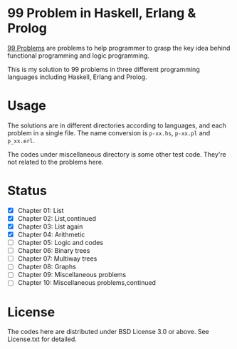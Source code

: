 # 99 Problem in Haskell, Erlang & Prolog

[99 Problems](99-problem) are problems to help programmer
to grasp the key idea behind functional programming and
logic programming.

This is my solution to 99 problems in three different 
programming languages including Haskell, Erlang and Prolog.

# Usage
The solutions are in different directories according to
languages, and each problem in a single file. The name 
conversion is `p-xx.hs`, `p-xx.pl` and `p_xx.erl`. 

The codes under miscellaneous directory is some other test
code. They're not related to the problems here.

# Status
+ [X] Chapter 01: List 
+ [X] Chapter 02: List,continued 
+ [X] Chapter 03: List again 
+ [X] Chapter 04: Arithmetic 
+ [ ] Chapter 05: Logic and codes
+ [ ] Chapter 06: Binary trees
+ [ ] Chapter 07: Multiway trees
+ [ ] Chapter 08: Graphs
+ [ ] Chapter 09: Miscellaneous problems
+ [ ] Chapter 10: Miscellaneous problems,continued

# License
The codes here are distributed under BSD License 3.0 or above.
See License.txt for detailed.




[99-problem]: http://community.schemewiki.org/?ninety-nine-scheme-problems
